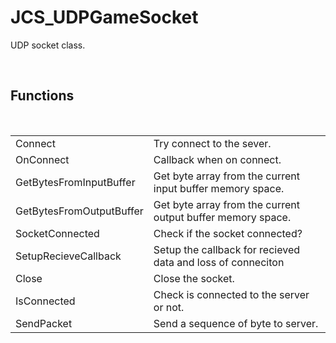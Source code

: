 <div id="content-header">
  <h1>JCS_UDPGameSocket</h1>
</div>

<p>
  UDP socket class.
</p>


<br/>
<h2>Functions</h2>
<br/>

<table>
  <tr>
    <td>Connect</td>
    <td>Try connect to the sever.</td>
  </tr>
  <tr>
    <td>OnConnect</td>
    <td>Callback when on connect.</td>
  </tr>
  <tr>
    <td>GetBytesFromInputBuffer</td>
    <td>Get byte array from the current input buffer memory space.</td>
  </tr>
  <tr>
    <td>GetBytesFromOutputBuffer</td>
    <td>Get byte array from the current output buffer memory space.</td>
  </tr>
  <tr>
    <td>SocketConnected</td>
    <td>Check if the socket connected?</td>
  </tr>
  <tr>
    <td>SetupRecieveCallback</td>
    <td>Setup the callback for recieved data and loss of conneciton</td>
  </tr>
  <tr>
    <td>Close</td>
    <td>Close the socket.</td>
  </tr>
  <tr>
    <td>IsConnected</td>
    <td>Check is connected to the server or not.</td>
  </tr>
  <tr>
    <td>SendPacket</td>
    <td>Send a sequence of byte to server.</td>
  </tr>
</table>
